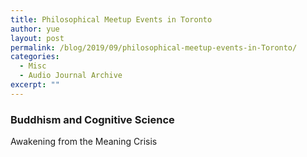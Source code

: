 ```yaml
---
title: Philosophical Meetup Events in Toronto
author: yue
layout: post
permalink: /blog/2019/09/philosophical-meetup-events-in-Toronto/
categories:
  - Misc
  - Audio Journal Archive
excerpt: ""
---
```



### Buddhism and Cognitive Science
Awakening from the Meaning Crisis 
